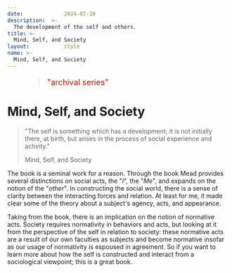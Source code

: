 ```yaml
---
date:             2024-07-10
description:  >-
  The development of the self and others.
title: >-
  Mind, Self, and Society
layout:           style
name: >-
  Mind, Self, and Society
---
```



<figure class="container-lg" style="padding: 0;">
    <blockquote class="blockquote" style="font-size: 18px; color: red;">
    <p style="color: #D21404;">"archival series"</p>
    </blockquote>
</figure>

# Mind, Self, and Society

> "The self is something which has a development; it is not initially there, at birth, but arises in the process of social experience and activity."
> <figcaption class="blockquote-footer">Mind, Self, and Society</figcaption>

The book is a seminal work for a reason. Through the book Mead provides several distinctions on social acts, the "*I*", the "*Me*", and expands on the notion of the "*other*". In constructing the social world, there is a sense of clarity between the interacting forces and relation. At least for me, it made clear some of the theory about a subject's agency, acts, and appearance. 

Taking from the book, there is an implication on the notion of normative acts. Society requires normativity in behaviors and acts, but looking at it from the perspective of the self in relation to society: these normative acts are a result of our own faculties as subjects and become normative insofar as our usage of normativity is espoused in agreement. So if you want to learn more about how the self is constructed and interact from a sociological viewpoint; this is a great book.
